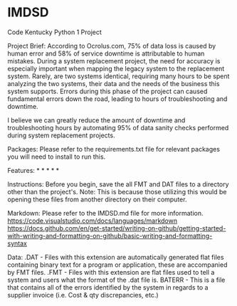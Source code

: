 # IMDSD
Code Kentucky Python 1 Project

Project Brief:
According to Ocrolus.com, 75% of data loss is caused by human error and 58% of service downtime is attributable to human mistakes. During a system replacement project, the need for accuracy is especially important when mapping the legacy system to the replacement system. Rarely, are two systems identical, requiring many hours to be spent analyzing the two systems, their data and the needs of the business this system supports. Errors during this phase of the project can caused fundamental errors down the road, leading to hours of troubleshooting and downtime.

I believe we can greatly reduce the amount of downtime and troubleshooting hours by automating 95% of data sanity checks performed during system replacement projects.  


Packages:
Please refer to the requirements.txt file for relevant packages you will need to install to run this. 


Features:
*
*
*
*
*


Instructions:
Before you begin, save the all FMT and DAT files to a directory other than the project's. 
    Note: This is because those utilizing this would be opening these files from another directory on their computer. 

Markdown:
Please refer to the IMDSD.md file for more information.
https://code.visualstudio.com/docs/languages/markdown
https://docs.github.com/en/get-started/writing-on-github/getting-started-with-writing-and-formatting-on-github/basic-writing-and-formatting-syntax



Data:
.DAT - Files with this extension are automatically generated flat files containing binary text for a program or application, these are accompanied by FMT files. 
.FMT - Files with this extension are flat files used to tell a system and users what the format of the .dat file is. 
BATERR - This is a file that contains all of the errors identified by the system in regards to a supplier invoice (i.e. Cost & qty discrepancies, etc.)



